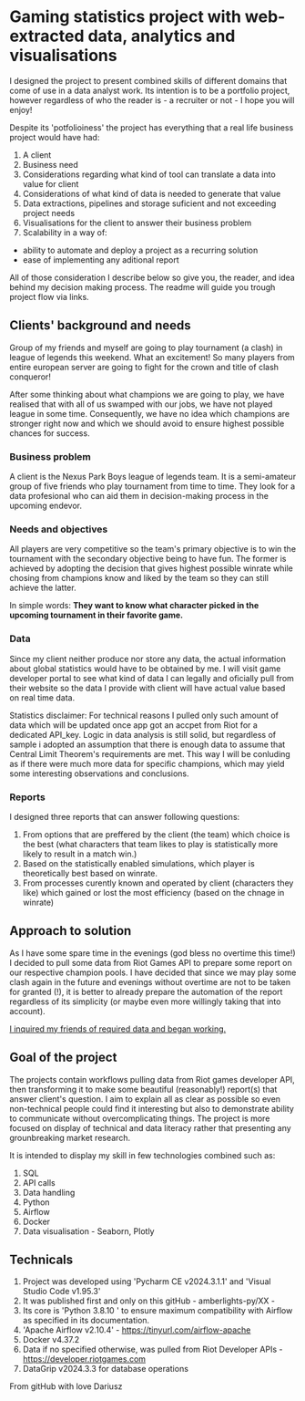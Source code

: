 # Gaming statistics project with web-extracted data, analytics and visualisations
I designed the project to present combined skills of different domains that come of use in a data analyst work. Its intention is to be a portfolio project, however regardless of who the reader is - a recruiter or not - I hope you will enjoy! 

Despite its 'potfolioiness' the project has everything that a real life business project would have had:
1. A client
2. Business need 
3. Considerations regarding what kind of tool can translate a data into value for client 
4. Considerations of what kind of data is needed to generate that value
5. Data extractions, pipelines and storage suficient and not exceeding project needs
6. Visualisations for the client to answer their business problem
7. Scalability in a way of: 
- ability to automate and deploy a project as a recurring solution 
- ease of implementing any aditional report 

All of those consideration I describe below so give you, the reader, and idea behind my decision making process. The readme will guide you trough project flow via links.

## Clients' background and needs
Group of my friends and myself are going to play tournament (a clash) in league of legends this weekend. What an excitement! So many players from entire european server are going to fight for the crown and title of clash conqueror! 

After some thinking about what champions we are going to play, we have realised that with all of us swamped with our jobs, we have not played league in some time. Consequently, we have no idea which champions are stronger right now and which we should avoid to ensure highest possible chances for success. 

### Business problem
A client is the Nexus Park Boys league of legends team. It is a semi-amateur group of five friends who play tournament from time to time. They look for a data profesional who can aid them in decision-making process in the upcoming endevor. 

### Needs and objectives
All players are very competitive so the team's primary objective is to win the tournament with the secondary objective being to have fun. The former is achieved by adopting the decision that gives highest possible winrate while chosing from champions know and liked by the team so they can still achieve the latter. 

In simple words: __They want to know what character picked in the upcoming tournament in their favorite game.__ 

### Data
Since my client neither produce nor store any data, the actual information about global statistics would have to be obtained by me. I will visit game developer portal to see what kind of data I can legally and oficially pull from their website so the data I provide with client will have actual value based on real time data. 

Statistics disclaimer: For technical reasons I pulled only such amount of data which will be updated once app got an accpet from Riot for a dedicated API_key. Logic in data analysis is still solid, but regardless of sample i adopted an assumption that there is enough data to assume that Central Limit Theorem's requirements are met. This way I will be conluding as if there were much more data for specific champions, which may yield some interesting observations and conclusions. 

### Reports
I designed three reports that can answer following questions:
1. From options that are preffered by the client (the team) which choice is the best (what characters that team likes to play is statistically more likely to result in a match win.)
2. Based on the statistically enabled simulations, which player is theoretically best based on winrate. 
3. From processes curently known and operated by client (characters they like) which gained or lost the most efficiency (based on the chnage in winrate)

## Approach to solution 
As I have some spare time in the evenings (god bless no overtime this time!) I decided to pull some data from Riot Games API to prepare some report on our respective champion pools. I have decided that since we may play some clash again in the future and evenings without overtime are not to be taken for granted (!), it is better to already prepare the automation of the report regardless of its simplicity (or maybe even more willingly taking that into account). <br>

[I inquired my friends of required data and began working.](sqlite_database/sample_data_etl.ipynb) 

## Goal of the project
The projects contain workflows pulling data from Riot games developer API, then transforming it to make some beautiful (reasonably!) report(s) that answer client's question. I aim to explain all as clear as possible so even non-technical people could find it interesting but also to demonstrate ability to communicate without overcomplicating things. The project is more focused on display of technical and data literacy rather that presenting any grounbreaking market research. 

It is intended to display my skill in few technologies combined such as:
1. SQL 
2. API calls
3. Data handling
4. Python
5. Airflow
6. Docker
7. Data visualisation - Seaborn, Plotly


## Technicals

1. Project was developed using 'Pycharm CE v2024.3.1.1' and 'Visual Studio Code v1.95.3'
2. It was published first and only on this gitHub - amberlights-py/XX - 
3. Its core is 'Python 3.8.10 ' to ensure maximum compatibility with Airflow as specified in its documentation.
4. 'Apache Airflow v2.10.4' - https://tinyurl.com/airflow-apache
5. Docker v4.37.2
6. Data if no specified otherwise, was pulled from Riot Developer APIs - https://developer.riotgames.com
7. DataGrip v2024.3.3 for database operations

From gitHub with love
Dariusz

[def]: .